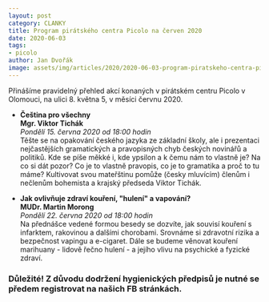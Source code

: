```yaml
---
layout: post
category: CLANKY
title: Program pirátského centra Picolo na červen 2020
date: 2020-06-03
tags: 
- picolo
author: Jan Dvořák
image: assets/img/articles/2020/2020-06-03-program-piratskeho-centra-picolo-na-cerven-2020.jpg  #751x422 pixelu
---
```

Přinášíme pravidelný přehled akcí konaných v pirátském centru Picolo v Olomouci, na ulici 8. května 5, v měsíci červnu 2020.


* **Čeština pro všechny**  
**Mgr. Viktor Tichák**  
*Pondělí 15. června 2020 od 18:00 hodin*  
Těšte se na opakování českého jazyka ze základní školy, ale i prezentaci nejčastějších gramatických a pravopisných chyb českých novinářů a politiků. Kde se píše měkké i, kde ypsilon a k čemu nám to vlastně je? Na co si dát pozor? Co je to vlastně pravopis, co je to gramatika a proč to tu máme? Kultivovat svou mateřštinu pomůže (česky mluvícím) členům i nečlenům bohemista a krajský předseda Viktor Tichák.

* **Jak ovlivňuje zdraví kouření, "hulení" a vapování?**  
**MUDr. Martin Morong**  
*Pondělí 22. června 2020 od 18:00 hodin*  
Na přednášce vedené formou besedy se dozvíte, jak souvisí kouření s infarktem, rakovinou a dalšími chorobami. Srovnáme si zdravotní rizika a bezpečnost vapingu a e-cigaret. Dále se budeme věnovat kouření marihuany - lidově řečno hulení - a jejího vlivu na psychické a fyzické zdraví.

### Důležité! Z důvodu dodržení hygienických předpisů je nutné se předem registrovat na našich FB stránkách.
